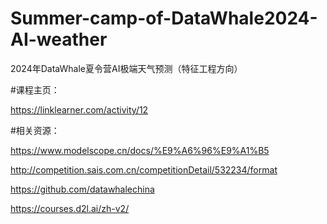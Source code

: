# Summer-camp-of-DataWhale2024-AI-weather
2024年DataWhale夏令营AI极端天气预测（特征工程方向）

#课程主页：

https://linklearner.com/activity/12

#相关资源：

https://www.modelscope.cn/docs/%E9%A6%96%E9%A1%B5

http://competition.sais.com.cn/competitionDetail/532234/format

https://github.com/datawhalechina

https://courses.d2l.ai/zh-v2/
